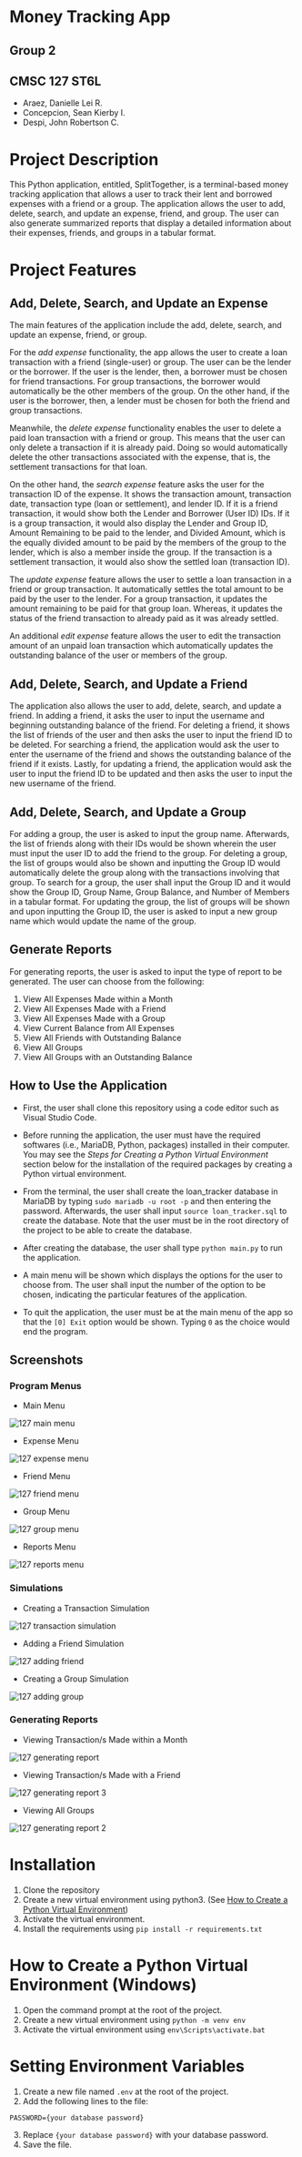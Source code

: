 # Money Tracking App
## Group 2
## CMSC 127 ST6L
* Araez, Danielle Lei R.  
* Concepcion, Sean Kierby I.  
* Despi, John Robertson C.  
  
# Project Description
This Python application, entitled, SplitTogether, is a terminal-based money tracking application that allows a user to track their lent and borrowed expenses with a friend or a group. The application allows the user to add, delete, search, and update an expense, friend, and group. The user can also generate summarized reports that display a detailed information about their expenses, friends, and groups in a tabular format.
  
# Project Features
## Add, Delete, Search, and Update an Expense  
The main features of the application include the add, delete, search, and update an expense, friend, or group.      
    
For the *add expense* functionality, the app allows the user to create a loan transaction with a friend (single-user) or group. The user can be the lender or the borrower. If the user is the lender, then, a borrower must be chosen for friend transactions. For group transactions, the borrower would automatically be the other members of the group. On the other hand, if the user is the borrower, then, a lender must be chosen for both the friend and group transactions.   
  
Meanwhile, the *delete expense* functionality enables the user to delete a paid loan transaction with a friend or group. This means that the user can only delete a transaction if it is already paid. Doing so would automatically delete the other transactions associated with the expense, that is, the settlement transactions for that loan.  
  
On the other hand, the *search expense* feature asks the user for the transaction ID of the expense. It shows the transaction amount, transaction date, transaction type (loan or settlement), and lender ID. If it is a friend transaction, it would show both the Lender and Borrower (User ID) IDs. If it is a group transaction, it would also display the Lender and Group ID, Amount Remaining to be paid to the lender, and Divided Amount, which is the equally divided amount to be paid by the members of the group to the lender, which is also a member inside the group. If the transaction is a settlement transaction, it would also show the settled loan (transaction ID).   
  
The *update expense* feature allows the user to settle a loan transaction in a friend or group transaction. It automatically settles the total amount to be paid by the user to the lender. For a group transaction, it updates the amount remaining to be paid for that group loan. Whereas, it updates the status of the friend transaction to already paid as it was already settled. 

An additional *edit expense* feature allows the user to edit the transaction amount of an unpaid loan transaction which automatically updates the outstanding balance of the user or members of the group. 
  
## Add, Delete, Search, and Update a Friend  
The application also allows the user to add, delete, search, and update a friend. In adding a friend, it asks the user to input the username and beginning outstanding balance of the friend. For deleting a friend, it shows the list of friends of the user and then asks the user to input the friend ID to be deleted. For searching a friend, the application would ask the user to enter the username of the friend and shows the outstanding balance of the friend if it exists. Lastly, for updating a friend, the application would ask the user to input the friend ID to be updated and then asks the user to input the new username of the friend.      
  
## Add, Delete, Search, and Update a Group  
For adding a group, the user is asked to input the group name. Afterwards, the list of friends along with their IDs would be shown wherein the user must input the user ID to add the friend to the group. For deleting a group, the list of groups would also be shown and inputting the Group ID would automatically delete the group along with the transactions involving that group. To search for a group, the user shall input the Group ID and it would show the Group ID, Group Name, Group Balance, and Number of Members in a tabular format. For updating the group, the list of groups will be shown and upon inputting the Group ID, the user is asked to input a new group name which would update the name of the group.   

## Generate Reports
For generating reports, the user is asked to input the type of report to be generated. The user can choose from the following:
1. View All Expenses Made within a Month  
2. View All Expenses Made with a Friend  
3. View All Expenses Made with a Group  
4. View Current Balance from All Expenses  
5. View All Friends with Outstanding Balance  
6. View All Groups  
7. View All Groups with an Outstanding Balance  
  
## How to Use the Application  
* First, the user shall clone this repository using a code editor such as Visual Studio Code.    
  
* Before running the application, the user must have the required softwares (i.e., MariaDB, Python, packages) installed in their computer. You may see the *Steps for Creating a Python Virtual Environment* section below for the installation of the required packages by creating a Python virtual environment.   
  
* From the terminal, the user shall create the loan_tracker database in MariaDB by typing `sudo mariadb -u root -p` and then entering the password. Afterwards, the user shall input `source loan_tracker.sql` to create the database. Note that the user must be in the root directory of the project to be able to create the database.    
  
* After creating the database, the user shall type `python main.py` to run the application.    
  
* A main menu will be shown which displays the options for the user to choose from. The user shall input the number of the option to be chosen, indicating the particular features of the application. 
  
* To quit the application, the user must be at the main menu of the app so that the `[0] Exit` option would be shown. Typing `0` as the choice would end the program.      
  
## Screenshots
### Program Menus
* Main Menu  

![127 main menu](https://github.com/MarshmallowMann/cmsc127project/assets/125255946/67d3638c-22da-4dad-90cb-7ba4a6e5e704)


* Expense Menu

![127 expense menu](https://github.com/MarshmallowMann/cmsc127project/assets/125255946/af54a636-fe5c-4143-ae28-8b40b8e604eb)


* Friend Menu

![127 friend menu](https://github.com/MarshmallowMann/cmsc127project/assets/125255946/f0b957e5-f68a-4f3a-bf68-06365c42fd61)


* Group Menu

![127 group menu](https://github.com/MarshmallowMann/cmsc127project/assets/125255946/3a59c800-1120-4879-b0c8-a3a5d63e63f9)


* Reports Menu

![127 reports menu](https://github.com/MarshmallowMann/cmsc127project/assets/125255946/bfd65eae-48ba-4380-b747-dcc91a650a9e)


### Simulations
* Creating a Transaction Simulation

![127 transaction simulation](https://github.com/MarshmallowMann/cmsc127project/assets/125255946/348065d4-845a-45a7-992b-4bfe2fadc3b4)


* Adding a Friend Simulation

![127 adding friend](https://github.com/MarshmallowMann/cmsc127project/assets/125255946/1e3222d9-91b3-4994-9322-c5a189873966)


* Creating a Group Simulation

![127 adding group](https://github.com/MarshmallowMann/cmsc127project/assets/125255946/1570311e-0b74-4454-a02e-f235804b4f3d)


### Generating Reports
* Viewing Transaction/s Made within a Month

![127 generating report](https://github.com/MarshmallowMann/cmsc127project/assets/125255946/63d205f7-377f-42df-873a-9153327d8904)


* Viewing Transaction/s Made with a Friend

![127 generating report 3](https://github.com/MarshmallowMann/cmsc127project/assets/125255946/52d29f19-d81b-4815-b34c-2759d6d93de3)



* Viewing All Groups 

![127 generating report 2](https://github.com/MarshmallowMann/cmsc127project/assets/125255946/97f30ed9-f9f7-4177-833c-f4baf18b19e9)



  
# Installation  
1. Clone the repository
2. Create a new virtual environment using python3. (See [How to Create a Python Virtual Environment](#how-to-create-a-python-virtual-environment-windows))
3. Activate the virtual environment.
4. Install the requirements using `pip install -r requirements.txt`


# How to Create a Python Virtual Environment (Windows)
1. Open the command prompt at the root of the project.
2. Create a new virtual environment using `python -m venv env`
3. Activate the virtual environment using `env\Scripts\activate.bat`


# Setting Environment Variables
1. Create a new file named `.env` at the root of the project.
2. Add the following lines to the file:
```
PASSWORD={your database password}
```
3. Replace `{your database password}` with your database password.
4. Save the file.
